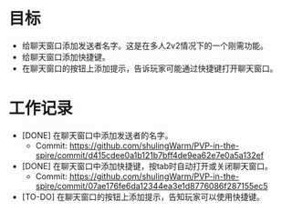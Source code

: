 # 目标
- 给聊天窗口添加发送者名字。这是在多人2v2情况下的一个刚需功能。
- 给聊天窗口添加快捷键。
- 在聊天窗口的按钮上添加提示，告诉玩家可能通过快捷键打开聊天窗口。

# 工作记录
- [DONE] 在聊天窗口中添加发送者的名字。
	- Commit: https://github.com/shulingWarm/PVP-in-the-spire/commit/d415cdee0a1b121b7bff4de9ea62e7e0a5a132ef
- [DONE] 在聊天窗口中添加快捷键，按tab时自动打开或关闭聊天窗口。
	- Commit: https://github.com/shulingWarm/PVP-in-the-spire/commit/07ae176fe6da12344ea3e1d8776086f287155ec5
- [TO-DO] 在聊天窗口的按钮上添加提示，告知玩家可以使用快捷键。
	